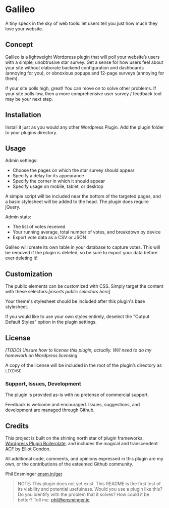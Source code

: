 # Galileo
A tiny speck in the sky of web tools: let users tell you just how much they love your website.  



## Concept
Galileo is a lightweight Wordpress plugin that will poll your website’s users with a simple, unobtrusive star survey.  Get a sense for how users feel about your site without elaborate backend configuration and dashboards (annoying for you), or obnoxious popups and 12-page surveys (annoying for them).

If your site polls high, great! You can move on to solve other problems.  If your site polls low, then a more comprehensive user survey / feedback tool may be your next step.



## Installation
Install it just as you would any other Wordpress Plugin. Add the plugin folder to your plugins directory.  



## Usage
Admin settings:
- Choose the pages on which the star survey should appear
- Specify a delay for its appearance
- Specify the corner in which it should appear
- Specify usage on mobile, tablet, or desktop

A simple script will be included near the bottom of the targeted pages, and a basic stylesheet will be added to the head. The plugin does require jQuery.

Admin stats:
- The list of votes received
- Your running average, total number of votes, and breakdown by device
- Export vote data as a CSV or JSON

Galileo will create its own table in your database to capture votes.  This will be removed if the plugin is deleted, so be sure to export your data before ever deleting it!



## Customization
The public elements can be customized with CSS.  Simply target the content with these selectors:_[inserts public selectors here]_

Your theme's stylesheet should be included after this plugin's base stylesheet.

If you would like to use your own styles entirely, deselect the "Output Default Styles" option in the plugin settings.



## License
_[TODO] Unsure how to license this plugin, actually.  Will need to do my homework on Wordpress licensing_

A copy of the license will be included in the root of the plugin’s directory as `LICENSE`.



### Support, Issues, Development
The plugin is provided as-is with no pretense of commercial support.

Feedback is welcome and encouraged.  Issues, suggestions, and development are managed through Github.



## Credits
This project is built on the shining north star of plugin frameworks, [Wordpress Plugin Boilerplate](http://wppb.io/), and includes the magical and transcendent [ACF by Elliot Condon](https://www.advancedcustomfields.com/).

All additional code, comments, and opinions expressed in this plugin are my own, or the contributions of the esteemed Github community.

Phil Ensminger
[ensm.in/ger](http://ensm.in/ger)

> NOTE: This plugin does not yet exist.  This README is the first test of its viability and potential usefulness.  Would you use a plugin like this?  Do you identify with the problem that it solves? How could it be better?  Tell me. phil@ensminger.io
